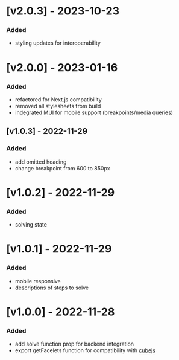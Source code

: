 # [v2.0.3] - 2023-10-23

### Added

- styling updates for interoperability

# [v2.0.0] - 2023-01-16

### Added

- refactored for Next.js compatibility
- removed all stylesheets from build
- indegrated [MUI](https://mui.com) for mobile support (breakpoints/media queries)

## [v1.0.3] - 2022-11-29

### Added

- add omitted heading
- change breakpoint from 600 to 850px

# [v1.0.2] - 2022-11-29

### Added

- solving state

# [v1.0.1] - 2022-11-29

### Added

- mobile responsive
- descriptions of steps to solve

# [v1.0.0] - 2022-11-28

### Added

- add solve function prop for backend integration
- export getFacelets function for compatibility with [cubejs](https://www.npmjs.com/package/cubejs)
